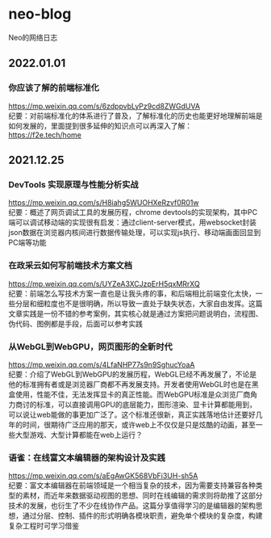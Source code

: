 # neo-blog
Neo的网络日志

## 2022.01.01

### 你应该了解的前端标准化
https://mp.weixin.qq.com/s/6zdppvbLyPz9cd8ZWGdUVA  
纪要：对前端标准化的体系进行了普及，了解标准化的历史也能更好地理解前端是如何发展的，里面提到很多延伸的知识点可以再深入了解：https://f2e.tech/home


## 2021.12.25

### DevTools 实现原理与性能分析实战
https://mp.weixin.qq.com/s/H8iahg5WUOHXeRzvf0R01w  
纪要：概述了网页调试工具的发展历程，chrome devtools的实现架构，其中PC端可以调试移动端的实现很有启发：通过client-server模式，用websocket封装json数据在浏览器内核间进行数据传输处理，可以实现js执行、移动端画面回显到PC端等功能

### 在政采云如何写前端技术方案文档
https://mp.weixin.qq.com/s/UYZeA3XCJzpErH5qxMRrXQ  
纪要：前端怎么写技术方案一直也是让我头疼的事，和后端相比前端变化太快，一些分层和细粒度也不是很明确，所以导致一直处于缺失状态，大家自由发挥。这篇文章实践是一份不错的参考案例，其实核心就是通过方案把问题说明白，流程图、伪代码、图例都是手段，后面可以参考实践

### 从WebGL到WebGPU，网页图形的全新时代
https://mp.weixin.qq.com/s/4LfaNHP77s9n9SghucYoaA  
纪要：介绍了WebGL到WebGPU的发展历程，WebGL已经不再发展了，不论是他的标准拥有者或是浏览器厂商都不再发展支持。开发者使用WebGL时也是在黑盒使用，性能不佳，无法发挥显卡的真正性能。而WebGPU标准是众浏览厂商角力商讨的标准，可以直接调用GPU的底层能力，图形渲染、显卡计算都能用到，可以说让web能做的事更加广泛了。这个标准还很新，真正实践落地估计还要好几年的时间，很期待广泛应用的那天，或许web上不仅仅是只是炫酷的动画，甚至一些大型游戏、大型计算都能在web上运行？

### 语雀：在线富文本编辑器的架构设计及实践
https://mp.weixin.qq.com/s/aEgAwGK568VbFi3UH-sh5A  
纪要：富文本编辑器在前端领域是一个相当复杂的技术，因为需要支持兼容各种类型的素材，而近年来数据驱动视图的思想、同时在线编辑的需求则将助推了这部分技术的发展，也衍生了不少在线协作产品。这篇分享值得学习的是编辑器的架构思想，通过分层、控制、插件的形式明确各模块职责，避免单个模块的复杂度，构建复杂工程时可学习借鉴
